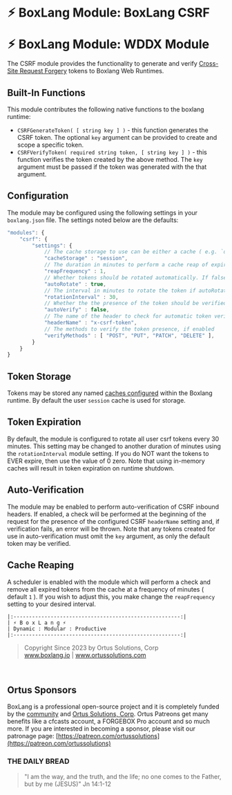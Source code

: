 # ⚡︎ BoxLang Module: BoxLang CSRF

# ⚡︎ BoxLang Module: WDDX Module

The CSRF module provides the functionality to generate and verify [Cross-Site Request Forgery](https://cheatsheetseries.owasp.org/cheatsheets/Cross-Site_Request_Forgery_Prevention_Cheat_Sheet.html) tokens to Boxlang Web Runtimes.  

## Built-In Functions

This module contributes the following native functions to the boxlang runtime:

* `CSRFGenerateToken( [ string key ] )` - this function generates the CSRF token.  The optional `key` argument can be provided to create and scope a specific token.
* `CSRFVerifyToken( required string token, [ string key ] )` - this function verifies the token created by the above method.  The `key` argument must be passed if the token was generated with the that argument.

## Configuration

The module may be configured using the following settings in your `boxlang.json` file.  The settings noted below are the defaults:

```javascript
"modules": {
	"csrf": {
		"settings": {
			// The cache storage to use can be either a cache ( e.g. `default` ) name or the default "session" to store the keys within the user sessions cache
			"cacheStorage" : "session",
			// The duration in minutes to perform a cache reap of expired tokens
			"reapFrequency" : 1,
			// Whether tokens should be rotated automatically. If false the token will be rotated only when the token is requested.
			"autoRotate" : true,
			// The interval in minutes to rotate the token if autoRotate is enabled
			"rotationInterval" : 30,
			// Whether the the presence of the token should be verified automatically for the verifyMethods
			"autoVerify" : false,
			// The name of the header to check for automatic token verification, if applicable
			"headerName" : "x-csrf-token",
			// The methods to verify the token presence, if enabled
			"verifyMethods" : [ "POST", "PUT", "PATCH", "DELETE" ],
		}
	}
}
```

## Token Storage

Tokens may be stored any named [caches configured](https://boxlang.ortusbooks.com/getting-started/configuration#caches) within the Boxlang runtime.  By default the user `session` cache is used for storage.  

## Token Expiration

By default, the module is configured to rotate all user csrf tokens every 30 minutes.  This setting may be changed to another duration of minutes using the `rotationInterval` module setting.  If you do NOT want the tokens to EVER expire, then use the value of 0 zero. Note that using in-memory caches will result in token expiration on runtime shutdown.

## Auto-Verification

The module may be enabled to perform auto-verification of CSRF inbound headers.  If enabled, a check will be performed at the beginning of the request for the presence of the configured CSRF `headerName` setting and, if verification fails, an error will be thrown.  Note that any tokens created for use in auto-verification must omit the `key` argument, as only the default token may be verified.

## Cache Reaping

A scheduler is enabled with the module which will perform a check and remove all expired tokens from the cache at a frequency of minutes ( default `1` ).  If you wish to adjust this, you make change the `reapFrequency` setting to your desired interval.

```
|:------------------------------------------------------:|
| ⚡︎ B o x L a n g ⚡︎
| Dynamic : Modular : Productive
|:------------------------------------------------------:|
```

<blockquote>
	Copyright Since 2023 by Ortus Solutions, Corp
	<br>
	<a href="https://www.boxlang.io">www.boxlang.io</a> |
	<a href="https://www.ortussolutions.com">www.ortussolutions.com</a>
</blockquote>

<p>&nbsp;</p>

## Ortus Sponsors

BoxLang is a professional open-source project and it is completely funded by the [community](https://patreon.com/ortussolutions) and [Ortus Solutions, Corp](https://www.ortussolutions.com).  Ortus Patreons get many benefits like a cfcasts account, a FORGEBOX Pro account and so much more.  If you are interested in becoming a sponsor, please visit our patronage page: [https://patreon.com/ortussolutions](https://patreon.com/ortussolutions)

### THE DAILY BREAD

 > "I am the way, and the truth, and the life; no one comes to the Father, but by me (JESUS)" Jn 14:1-12
